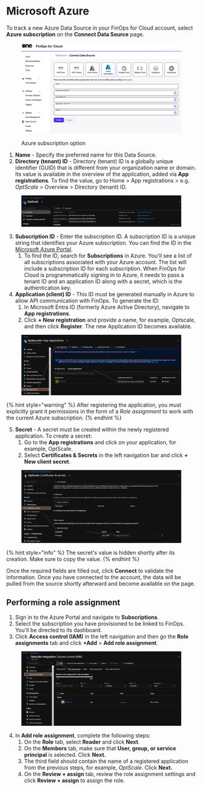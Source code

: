 # Microsoft Azure

To track a new Azure Data Source in your FinOps for Cloud account, select **Azure subscription** on the **Connect Data Source** page.

<figure><img src="../../../.gitbook/assets/azure_subscription.png" alt=""><figcaption><p>Azure subscription option</p></figcaption></figure>

1. **Name** - Specify the preferred name for this Data Source.
2. **Directory (tenant) ID** - Directory (tenant) ID is a globally unique identifier (GUID) that is different from your organization name or domain. Its value is available in the overview of the application, added via **App registrations**. To find the value, go to Home > App registrations > e.g. _OptScale_ > Overview > Directory (tenant) ID.

<figure><img src="../../../.gitbook/assets/app_registration (1).png" alt=""><figcaption></figcaption></figure>

3. **Subscription ID** - Enter the subscription ID. A subscription ID is a unique string that identifies your Azure subscription. You can find the ID in the [Microsoft Azure Portal](https://portal.azure.com/).&#x20;
   1. To find the ID, search for **Subscriptions** in Azure. You'll see a list of all subscriptions associated with your Azure account. The list will include a subscription ID for each subscription. When FinOps for Cloud is programmatically signing in to Azure, it needs to pass a tenant ID and an application ID along with a secret, which is the authentication key.
4. **Application (client) ID** - This ID must be generated manually in Azure to allow API communication with FinOps. To generate the ID:
   1. In Microsoft Entra ID (formerly Azure Active Directory), navigate to **App registrations**.
   2. Click **+ New registration** and provide a name, for example, Optscale, and then click **Register**. The new Application ID becomes available.

<figure><img src="../../../.gitbook/assets/app_registration.png" alt=""><figcaption></figcaption></figure>

{% hint style="warning" %}
After registering the application, you must explicitly grant it permissions in the form of a _Role assignment_ to work with the current Azure subscription.
{% endhint %}

5. **Secret** - A secret must be created within the newly registered application. To create a secret:
   1. Go to the **App registrations** and click on your application, for example, OptScale.&#x20;
   2. Select **Certificates & Secrets** in the left navigation bar and click **+ New client secret**.&#x20;

<figure><img src="../../../.gitbook/assets/certificates_and_secrets.png" alt=""><figcaption></figcaption></figure>

{% hint style="info" %}
The secret's value is hidden shortly after its creation. Make sure to copy the value.
{% endhint %}

Once the required fields are filled out, click **Connect** to validate the information. Once you have connected to the account, the data will be pulled from the source shortly afterward and become available on the page.&#x20;

## Performing a role assignment

1. Sign in to the Azure Portal and navigate to **Subscriptions**.
2. Select the subscription you have provisioned to be linked to FinOps. You'll be directed to its dashboard.&#x20;
3. Click **Access control (IAM)** in the left navigation and then go the **Role assignments** tab and click **+Add** > **Add role assignment**.

<figure><img src="../../../.gitbook/assets/access_control.png" alt=""><figcaption></figcaption></figure>

4. In **Add role assignment**, complete the following steps:
   1. On the **Role** tab, select **Reader** and click **Next**.
   2. On the **Members** tab, make sure that **User, group, or service principal** is selected. Click **Next.**
   3. The third field should contain the name of a registered application from the previous steps, for example, _OptScale_. Click **Next.**
   4. On the **Review + assign** tab, review the role assignment settings and click **Review + assign** to assign the role.
